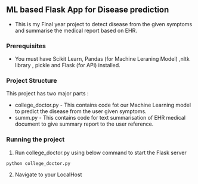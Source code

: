 ## ML based Flask App for Disease prediction
- This is my Final year project to detect disease from the given symptoms and summarise the medical report based on EHR. 

### Prerequisites
- You must have Scikit Learn, Pandas (for Machine Leraning Model) ,nltk library , pickle and Flask (for API) installed.

### Project Structure
This project has two major parts :
- college_doctor.py - This contains code fot our Machine Learning model to predict the disease from the user given symptoms.
- summ.py - This contains code for text summarisation of EHR medical document to give summary report to the user reference.

### Running the project
1. Run college_doctor.py using below command to start the Flask server
```
python college_doctor.py
```

2. Navigate to your LocalHost


